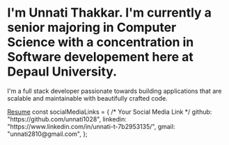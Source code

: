 <h1>I'm Unnati Thakkar. I'm currently a senior majoring in Computer Science with a concentration in Software developement here at Depaul University.</h1>
<p>I'm a full stack developer passionate towards building applications that are scalable and maintainable with beautifully crafted code. </p>
<a href="unnati1028.github.io/Resume.pdf" target="_blank">Resume</a>
const socialMediaLinks = {
  /* Your Social Media Link */
  github: "https://github.com/unnati1028",
  linkedin: "https://www.linkedin.com/in/unnati-t-7b2953135/",
  gmail: "unnati2810@gmail.com",
};
